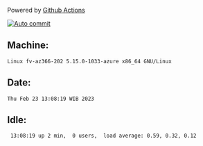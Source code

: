 Powered by [Github Actions](https://github.com/features/actions)

[![Auto commit](https://github.com/hiage/workstation/workflows/Auto%20commit/badge.svg)](https://github.com/hiage/workstation/actions?query=workflow%3A%22Auto+commit%22)

## Machine:
```
Linux fv-az366-202 5.15.0-1033-azure x86_64 GNU/Linux
```
## Date:
```
Thu Feb 23 13:08:19 WIB 2023
```
## Idle:
```
 13:08:19 up 2 min,  0 users,  load average: 0.59, 0.32, 0.12
```
